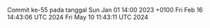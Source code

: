 Commit ke-55 pada tanggal Sun Jan 01 14:00 2023 +0100
Fri Feb 16 14:43:06 UTC 2024
Fri May 10 11:43:11 UTC 2024
